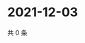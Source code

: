 # 2021-12-03

共 0 条

<!-- BEGIN WEIBO -->
<!-- 最后更新时间 Fri Dec 03 2021 04:01:01 GMT+0800 (China Standard Time) -->

<!-- END WEIBO -->
